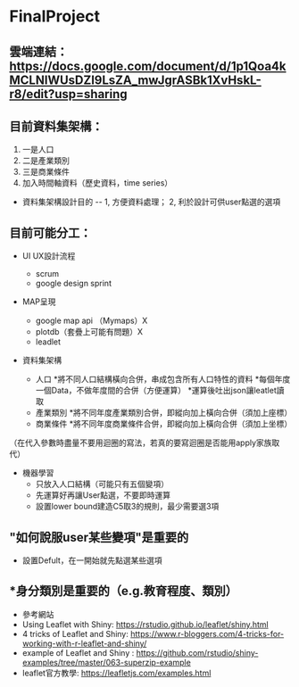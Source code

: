 # FinalProject
## 雲端連結：https://docs.google.com/document/d/1p1Qoa4kMCLNlWUsDZI9LsZA_mwJgrASBk1XvHskL-r8/edit?usp=sharing

## 目前資料集架構：
1. 一是人口
2. 二是產業類別
3. 三是商業條件
4. 加入時間軸資料（歷史資料，time series）
* 資料集架構設計目的 -- 1, 方便資料處理； 2, 利於設計可供user點選的選項

## 目前可能分工：
* UI UX設計流程
  * scrum 
  * google design sprint

* MAP呈現
  * google map api （Mymaps）X
  * plotdb（套疊上可能有問題）X
  * leadlet 
  
* 資料集架構
  * 人口
    *將不同人口結構橫向合併，串成包含所有人口特性的資料
    *每個年度一個Data，不做年度間的合併（方便運算）
    *運算後吐出json讓leatlet讀取
  * 產業類別
    *將不同年度產業類別合併，即縱向加上橫向合併（須加上座標）
  * 商業條件
    *將不同年度商業條件合併，即縱向加上橫向合併（須加上坐標）

（在代入參數時盡量不要用迴圈的寫法，若真的要寫迴圈是否能用apply家族取代）

* 機器學習
  * 只放入人口結構（可能只有五個變項）
  * 先運算好再讓User點選，不要即時運算
  * 設置lower bound建造C5取3的規則，最少需要選3項

## "如何說服user某些變項"是重要的
* 設置Defult，在一開始就先點選某些選項
## *身分類別是重要的（e.g.教育程度、類別）

* 參考網站
 * Using Leaflet with Shiny: https://rstudio.github.io/leaflet/shiny.html
 * 4 tricks of Leaflet and Shiny: https://www.r-bloggers.com/4-tricks-for-working-with-r-leaflet-and-shiny/
 * example of Leaflet and Shiny : https://github.com/rstudio/shiny-examples/tree/master/063-superzip-example
 * leaflet官方教學: https://leafletjs.com/examples.html
